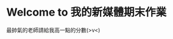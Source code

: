 <html lang="zh-Hant">
<head>
    <meta charset="UTF-8">
    <meta name="viewport" content="width=device-width, initial-scale=1.0">
</head>
<body>
    <h1>Welcome to 我的新媒體期末作業</h1>
    <p>最帥氣的老師請給我高一點的分數(>v<)</p>
</body>
</html>
